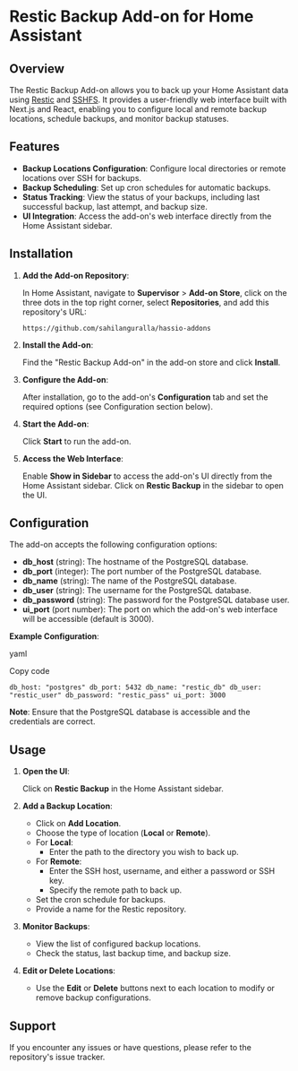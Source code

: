 Restic Backup Add-on for Home Assistant
=======================================

Overview
--------

The Restic Backup Add-on allows you to back up your Home Assistant data using [Restic](https://restic.net/) and [SSHFS](https://github.com/libfuse/sshfs). It provides a user-friendly web interface built with Next.js and React, enabling you to configure local and remote backup locations, schedule backups, and monitor backup statuses.

Features
--------

*   **Backup Locations Configuration**: Configure local directories or remote locations over SSH for backups.
*   **Backup Scheduling**: Set up cron schedules for automatic backups.
*   **Status Tracking**: View the status of your backups, including last successful backup, last attempt, and backup size.
*   **UI Integration**: Access the add-on's web interface directly from the Home Assistant sidebar.

Installation
------------

1.  **Add the Add-on Repository**:
    
    In Home Assistant, navigate to **Supervisor** > **Add-on Store**, click on the three dots in the top right corner, select **Repositories**, and add this repository's URL:
    ````
    https://github.com/sahilanguralla/hassio-addons
    ````
    
3.  **Install the Add-on**:
    
    Find the "Restic Backup Add-on" in the add-on store and click **Install**.
    
4.  **Configure the Add-on**:
    
    After installation, go to the add-on's **Configuration** tab and set the required options (see Configuration section below).
    
5.  **Start the Add-on**:
    
    Click **Start** to run the add-on.
    
6.  **Access the Web Interface**:
    
    Enable **Show in Sidebar** to access the add-on's UI directly from the Home Assistant sidebar. Click on **Restic Backup** in the sidebar to open the UI.
    

Configuration
-------------

The add-on accepts the following configuration options:

*   **db\_host** (string): The hostname of the PostgreSQL database.
*   **db\_port** (integer): The port number of the PostgreSQL database.
*   **db\_name** (string): The name of the PostgreSQL database.
*   **db\_user** (string): The username for the PostgreSQL database.
*   **db\_password** (string): The password for the PostgreSQL database user.
*   **ui\_port** (port number): The port on which the add-on's web interface will be accessible (default is 3000).

**Example Configuration**:

yaml

Copy code

`db_host: "postgres" db_port: 5432 db_name: "restic_db" db_user: "restic_user" db_password: "restic_pass" ui_port: 3000`

**Note**: Ensure that the PostgreSQL database is accessible and the credentials are correct.

Usage
-----

1.  **Open the UI**:
    
    Click on **Restic Backup** in the Home Assistant sidebar.
    
2.  **Add a Backup Location**:
    
    *   Click on **Add Location**.
    *   Choose the type of location (**Local** or **Remote**).
    *   For **Local**:
        *   Enter the path to the directory you wish to back up.
    *   For **Remote**:
        *   Enter the SSH host, username, and either a password or SSH key.
        *   Specify the remote path to back up.
    *   Set the cron schedule for backups.
    *   Provide a name for the Restic repository.
3.  **Monitor Backups**:
    
    *   View the list of configured backup locations.
    *   Check the status, last backup time, and backup size.
4.  **Edit or Delete Locations**:
    
    *   Use the **Edit** or **Delete** buttons next to each location to modify or remove backup configurations.

Support
-------

If you encounter any issues or have questions, please refer to the repository's issue tracker.
